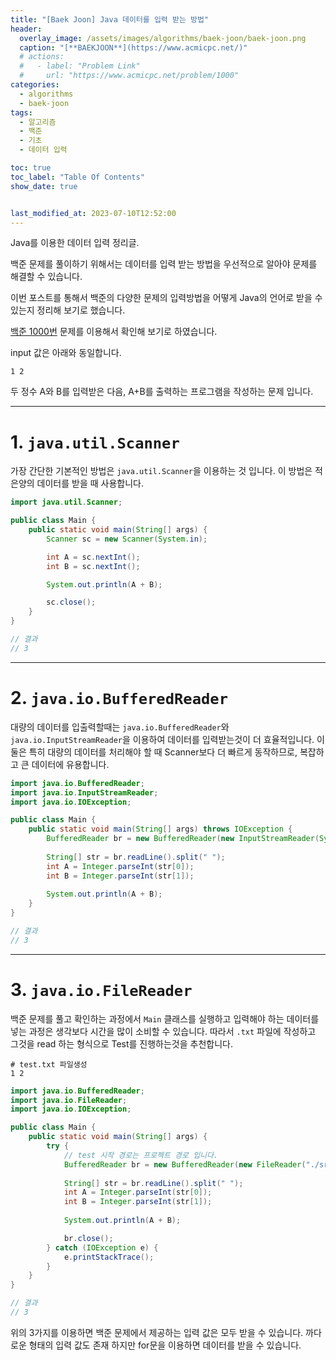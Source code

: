 ```yaml
---
title: "[Baek Joon] Java 데이터를 입력 받는 방법"
header:
  overlay_image: /assets/images/algorithms/baek-joon/baek-joon.png
  caption: "[**BAEKJOON**](https://www.acmicpc.net/)"
  # actions:
  #   - label: "Problem Link"
  #     url: "https://www.acmicpc.net/problem/1000"
categories:
  - algorithms
  - baek-joon
tags:
  - 알고리즘
  - 백준
  - 기초
  - 데이터 입력

toc: true
toc_label: "Table Of Contents"
show_date: true


last_modified_at: 2023-07-10T12:52:00
---
```


Java를 이용한 데이터 입력 정리글.

백준 문제를 풀이하기 위해서는 데이터를 입력 받는 방법을 우선적으로 알아야 문제를 해결할 수 있습니다.

이번 포스트를 통해서 백준의 다양한 문제의 입력방법을 어떻게 Java의 언어로 받을 수 있는지 정리해 보기로 했습니다.


[백준 1000번](https://www.acmicpc.net/problem/1000) 문제를 이용해서 확인해 보기로 하였습니다.

input 값은 아래와 동일합니다.
``` text
1 2
```
두 정수 A와 B를 입력받은 다음, A+B를 출력하는 프로그램을 작성하는 문제 입니다.

---

# 1. `java.util.Scanner`

가장 간단한 기본적인 방법은 `java.util.Scanner`을 이용하는 것 입니다. 이 방법은 적은양의 데이터를 받을 때 사용합니다.

```java
import java.util.Scanner;

public class Main {
    public static void main(String[] args) {
        Scanner sc = new Scanner(System.in);

        int A = sc.nextInt();
        int B = sc.nextInt();

        System.out.println(A + B);

        sc.close();
    }
}

// 결과
// 3
```

---

# 2. `java.io.BufferedReader`

대량의 데이터를 입출력할때는 `java.io.BufferedReader`와 `java.io.InputStreamReader`을 이용하여 데이터를 입력받는것이 더 효율적입니다.
이 둘은 특히 대량의 데이터를 처리해야 할 때 Scanner보다 더 빠르게 동작하므로, 복잡하고 큰 데이터에 유용합니다.

```java
import java.io.BufferedReader;
import java.io.InputStreamReader;
import java.io.IOException;

public class Main {
    public static void main(String[] args) throws IOException {
        BufferedReader br = new BufferedReader(new InputStreamReader(System.in));
        
        String[] str = br.readLine().split(" ");
        int A = Integer.parseInt(str[0]);
        int B = Integer.parseInt(str[1]);
        
        System.out.println(A + B);
    }
}

// 결과
// 3
```

---

# 3. `java.io.FileReader`

백준 문제를 풀고 확인하는 과정에서 `Main` 클래스를 실행하고 입력해야 하는 데이터를 넣는 과정은 생각보다 시간을 많이 소비할 수 있습니다. 
따라서 `.txt` 파일에 작성하고 그것을 read 하는 형식으로 Test를 진행하는것을 추천합니다.

```text
# test.txt 파일생성
1 2
```

```java
import java.io.BufferedReader;
import java.io.FileReader;
import java.io.IOException;

public class Main {
    public static void main(String[] args) {
        try {
            // test 시작 경로는 프로젝트 경로 입니다.
            BufferedReader br = new BufferedReader(new FileReader("./src/main/java/test.txt"));
            
            String[] str = br.readLine().split(" ");
            int A = Integer.parseInt(str[0]);
            int B = Integer.parseInt(str[1]);
            
            System.out.println(A + B);

            br.close();
        } catch (IOException e) {
            e.printStackTrace();
        }
    }
}

// 결과
// 3
```

위의 3가지를 이용하면 백준 문제에서 제공하는 입력 값은 모두 받을 수 있습니다.
까다로운 형태의 입력 값도 존재 하지만 for문을 이용하면 데이터를 받을 수 있습니다.